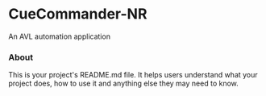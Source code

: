 CueCommander-NR
===============

An AVL automation application 

### About

This is your project's README.md file. It helps users understand what your
project does, how to use it and anything else they may need to know.